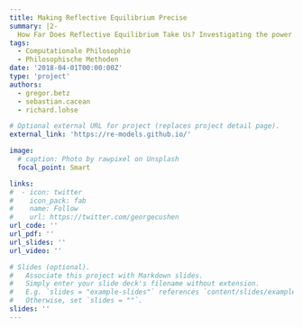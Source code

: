 ```yaml
---
title: Making Reflective Equilibrium Precise 
summary: |2- 
  How Far Does Reflective Equilibrium Take Us? Investigating the power of a philosophical method in a SNF-DFG-funded research project.  
tags:
  - Computationale Philosophie
  - Philosophische Methoden
date: '2018-04-01T00:00:00Z'
type: 'project'
authors: 
  - gregor.betz
  - sebastian.cacean
  - richard.lohse

# Optional external URL for project (replaces project detail page).
external_link: 'https://re-models.github.io/'

image:
  # caption: Photo by rawpixel on Unsplash
  focal_point: Smart

links:
#  - icon: twitter
#    icon_pack: fab
#    name: Follow
#    url: https://twitter.com/georgecushen
url_code: ''
url_pdf: ''
url_slides: ''
url_video: ''

# Slides (optional).
#   Associate this project with Markdown slides.
#   Simply enter your slide deck's filename without extension.
#   E.g. `slides = "example-slides"` references `content/slides/example-slides.md`.
#   Otherwise, set `slides = ""`.
slides: ''
---
```


